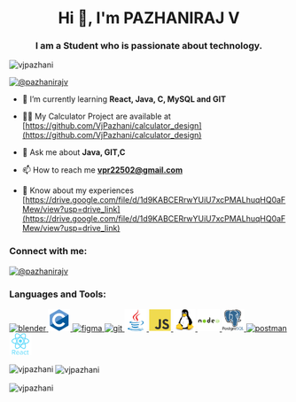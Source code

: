 <h1 align="center">Hi 👋, I'm PAZHANIRAJ V</h1>
<h3 align="center">I am a Student who is passionate about technology.</h3>

<p align="left"> <img src="https://komarev.com/ghpvc/?username=vjpazhani&label=Profile%20views&color=0e75b6&style=flat" alt="vjpazhani" /> </p>

<p align="left"> <a href="https://twitter.com/@pazhanirajv" target="blank"><img src="https://img.shields.io/twitter/follow/@pazhanirajv?logo=twitter&style=for-the-badge" alt="@pazhanirajv" /></a> </p>

- 🌱 I’m currently learning **React, Java, C, MySQL and GIT**

- 👨‍💻  My Calculator Project are available at [https://github.com/VjPazhani/calculator_design](https://github.com/VjPazhani/calculator_design)

- 💬 Ask me about **Java, GIT,C**

- 📫 How to reach me **vpr22502@gmail.com**

- 📄 Know about my experiences [https://drive.google.com/file/d/1d9KABCERrwYUiU7xcPMALhuqHQ0aFMew/view?usp=drive_link](https://drive.google.com/file/d/1d9KABCERrwYUiU7xcPMALhuqHQ0aFMew/view?usp=drive_link)

<h3 align="left">Connect with me:</h3>
<p align="left">
<a href="https://twitter.com/PazhanirajV" target="blank"><img align="center" src="https://raw.githubusercontent.com/rahuldkjain/github-profile-readme-generator/master/src/images/icons/Social/twitter.svg" alt="@pazhanirajv" height="30" width="40" /></a>
</p>

<h3 align="left">Languages and Tools:</h3>
<p align="left"> <a href="https://www.blender.org/" target="_blank" rel="noreferrer"> <img src="https://download.blender.org/branding/community/blender_community_badge_white.svg" alt="blender" width="40" height="40"/> </a> <a href="https://www.cprogramming.com/" target="_blank" rel="noreferrer"> <img src="https://raw.githubusercontent.com/devicons/devicon/master/icons/c/c-original.svg" alt="c" width="40" height="40"/> </a> <a href="https://www.figma.com/" target="_blank" rel="noreferrer"> <img src="https://www.vectorlogo.zone/logos/figma/figma-icon.svg" alt="figma" width="40" height="40"/> </a> <a href="https://git-scm.com/" target="_blank" rel="noreferrer"> <img src="https://www.vectorlogo.zone/logos/git-scm/git-scm-icon.svg" alt="git" width="40" height="40"/> </a> <a href="https://www.java.com" target="_blank" rel="noreferrer"> <img src="https://raw.githubusercontent.com/devicons/devicon/master/icons/java/java-original.svg" alt="java" width="40" height="40"/> </a> <a href="https://developer.mozilla.org/en-US/docs/Web/JavaScript" target="_blank" rel="noreferrer"> <img src="https://raw.githubusercontent.com/devicons/devicon/master/icons/javascript/javascript-original.svg" alt="javascript" width="40" height="40"/> </a> <a href="https://www.linux.org/" target="_blank" rel="noreferrer"> <img src="https://raw.githubusercontent.com/devicons/devicon/master/icons/linux/linux-original.svg" alt="linux" width="40" height="40"/> </a> <a href="https://nodejs.org" target="_blank" rel="noreferrer"> <img src="https://raw.githubusercontent.com/devicons/devicon/master/icons/nodejs/nodejs-original-wordmark.svg" alt="nodejs" width="40" height="40"/> </a> <a href="https://www.postgresql.org" target="_blank" rel="noreferrer"> <img src="https://raw.githubusercontent.com/devicons/devicon/master/icons/postgresql/postgresql-original-wordmark.svg" alt="postgresql" width="40" height="40"/> </a> <a href="https://postman.com" target="_blank" rel="noreferrer"> <img src="https://www.vectorlogo.zone/logos/getpostman/getpostman-icon.svg" alt="postman" width="40" height="40"/> </a> <a href="https://reactjs.org/" target="_blank" rel="noreferrer"> <img src="https://raw.githubusercontent.com/devicons/devicon/master/icons/react/react-original-wordmark.svg" alt="react" width="40" height="40"/> </a> </p>

<p><img align="left" src="https://github-readme-stats.vercel.app/api/top-langs?username=vjpazhani&show_icons=true&locale=en&layout=compact" alt="vjpazhani" /></p>

<p>&nbsp;<img align="center" src="https://github-readme-stats.vercel.app/api?username=vjpazhani&show_icons=true&locale=en" alt="vjpazhani" /></p>

<p><img align="center" src="https://github-readme-streak-stats.herokuapp.com/?user=vjpazhani&" alt="vjpazhani" /></p>

